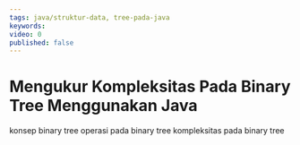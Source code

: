 ```yaml
---
tags: java/struktur-data, tree-pada-java
keywords: 
video: 0
published: false
---
```

# Mengukur Kompleksitas Pada Binary Tree Menggunakan Java

konsep binary tree
operasi pada binary tree
kompleksitas pada binary tree